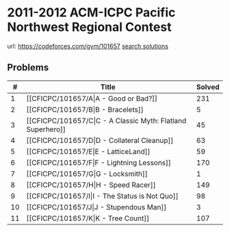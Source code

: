 # 2011-2012 ACM-ICPC Pacific Northwest Regional Contest

url: https://codeforces.com/gym/101657
[search solutions](https://www.google.com/search?q=Solution+OR+題解+2011-2012+ACM-ICPC+Pacific+Northwest+Regional+Contest)

## Problems

| # | Title | Solved |
| --- | --- | --- |
|1|[[CFICPC/101657/A\|A - Good or Bad?]]|231|
|2|[[CFICPC/101657/B\|B - Bracelets]]|5|
|3|[[CFICPC/101657/C\|C - A Classic Myth: Flatland Superhero]]|45|
|4|[[CFICPC/101657/D\|D - Collateral Cleanup]]|63|
|5|[[CFICPC/101657/E\|E - LatticeLand]]|59|
|6|[[CFICPC/101657/F\|F - Lightning Lessons]]|170|
|7|[[CFICPC/101657/G\|G - Locksmith]]|1|
|8|[[CFICPC/101657/H\|H - Speed Racer]]|149|
|9|[[CFICPC/101657/I\|I - The Status is Not Quo]]|98|
|10|[[CFICPC/101657/J\|J - Stupendous Man]]|3|
|11|[[CFICPC/101657/K\|K - Tree Count]]|107|
